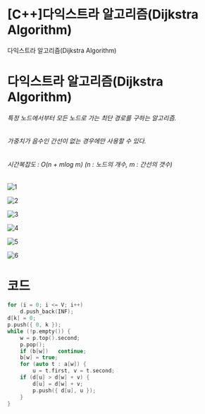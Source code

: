# [C++]다익스트라 알고리즘(Dijkstra Algorithm)

다익스트라 알고리즘(Dijkstra Algorithm)

# 다익스트라 알고리즘(Dijkstra Algorithm)



###### 특정 노드에서부터 모든 노드로 가는 최단 경로를 구하는 알고리즘.

###### 가중치가 음수인 간선이 없는 경우에만 사용할 수 있다.

###### 시간복잡도 : O(n + mlog m) (n : 노드의 개수, m : 간선의 갯수)

![1](https://jyukki97.github.io/img/dijkstra/1.png)

![2](https://jyukki97.github.io/img/dijkstra/2.png)

![3](https://jyukki97.github.io/img/dijkstra/3.png)

![4](https://jyukki97.github.io/img/dijkstra/4.png)

![5](https://jyukki97.github.io/img/dijkstra/5.png)

![6](https://jyukki97.github.io/img/dijkstra/6.png)

# 코드

```c++
for (i = 0; i <= V; i++)
	d.push_back(INF);
d[k] = 0;
p.push({ 0, k });
while (!p.empty()) {
	w = p.top().second;
	p.pop();
	if (b[w])	continue;
	b[w] = true;
	for (auto t : a[w]) {
		u = t.first, v = t.second;
	if (d[u] > d[w] + v) {
		d[u] = d[w] + v;
		p.push({ d[u], u });
	}
}
```


